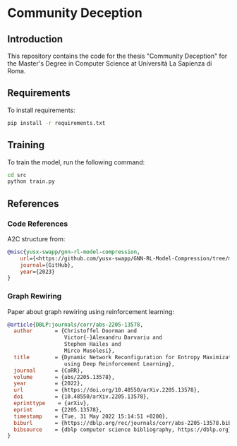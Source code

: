 # Community Deception

## Introduction

This repository contains the code for the thesis "Community Deception" for the Master's Degree in Computer Science at Università La Sapienza di Roma.

## Requirements

To install requirements:

```bash
pip install -r requirements.txt
```

## Training

To train the model, run the following command:

```bash
cd src
python train.py
```

## References

### Code References

A2C structure from:

```bibtex
@misc{yusx-swapp/gnn-rl-model-compression,
    url={<https://github.com/yusx-swapp/GNN-RL-Model-Compression/tree/master}>,
    journal={GitHub}, 
    year={2023} 
}
```

### Graph Rewiring

Paper about graph rewiring using reinforcement learning:

```bibtex
@article{DBLP:journals/corr/abs-2205-13578,
  author       = {Christoffel Doorman and
                  Victor{-}Alexandru Darvariu and
                  Stephen Hailes and
                  Mirco Musolesi},
  title        = {Dynamic Network Reconfiguration for Entropy Maximization
                  using Deep Reinforcement Learning},
  journal      = {CoRR},
  volume       = {abs/2205.13578},
  year         = {2022},
  url          = {https://doi.org/10.48550/arXiv.2205.13578},
  doi          = {10.48550/arXiv.2205.13578},
  eprinttype    = {arXiv},
  eprint       = {2205.13578},
  timestamp    = {Tue, 31 May 2022 15:14:51 +0200},
  biburl       = {https://dblp.org/rec/journals/corr/abs-2205-13578.bib},
  bibsource    = {dblp computer science bibliography, https://dblp.org}
}
```
‌
